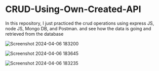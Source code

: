 # CRUD-Using-Own-Created-API
In this repository, I just practiced the crud operations using express JS, node JS, Mongo DB, and Postman. and see how the data is going and retrieved from the database 

![Screenshot 2024-04-06 183200](https://github.com/sagarchaurasia176/CRUD-Using-API/assets/101509099/98b49e33-9390-4489-9cba-57ce358a387c)

![Screenshot 2024-04-06 183645](https://github.com/sagarchaurasia176/CRUD-Using-API/assets/101509099/01505db8-2774-409d-b300-124e495b5ab2)

![Screenshot 2024-04-06 183235](https://github.com/sagarchaurasia176/CRUD-Using-API/assets/101509099/0e4f2012-6fd0-4cd6-86c7-6cdf892f5172)
